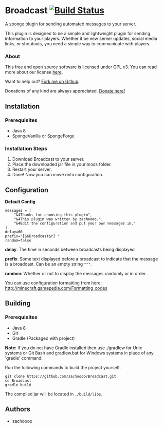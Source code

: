 Broadcast [![Build Status](https://travis-ci.org/zachoooo/Broadcast.svg?branch=master)](https://travis-ci.org/zachoooo/Broadcast)
=========
A sponge plugin for sending automated messages to your server.

This plugin is designed to be a simple and lightweight plugin for sending information to your players. Whether it be new server updates, social media links, or shoutouts, you need a simple way to communicate with players.

### About

This free and open source software is licensed under GPL v3. You can read more about our license [here](https://github.com/zachoooo/Broadcast/blob/bleeding/LICENSE).

Want to help out? [Fork me on Github](https://github.com/zachoooo/Broadcast).

Donations of any kind are always appreciated. [Donate here!](https://www.paypal.com/cgi-bin/webscr?cmd=_s-xclick&hosted_button_id=GXWENBDK2YDYA)

## Installation

### Prerequisites
* Java 8
* SpongeVanilla or SpongeForge

### Installation Steps
1. Download Broadcast to your server.
2. Place the downloaded jar file in your mods folder.
3. Restart your server.
4. Done! Now you can move onto configuration.

## Configuration
**Default Config**
```
messages = [
    "&4Thanks for choosing this plugin",
    "&4This plugin was written by zachoooo.",
    "&4Edit the configuration and put your own messages in."
]
delay=60
prefix="[&6Broadcast&r] "
random=false
```

**delay**: The time in seconds between broadcasts being displayed

**prefix**: Some text displayed before a broadcast to indicate that the message is a broadcast. Can be an empty string `"""`.

**random**: Whether or not to display the messages randomly or in order.

You can use configuration formatting from here:
http://minecraft.gamepedia.com/Formatting_codes

## Building

### Prerequisites
* Java 8
* Git
* Gradle (Packaged with project)

**Note:** If you do not have Gradle installed then use ./gradlew for Unix systems or Git Bash and gradlew.bat for Windows systems in place of any 'gradle' command.

Run the following commands to build the project yourself.
 
```
git clone https://github.com/zachoooo/Broadcast.git
cd Broadcast
gradle build
```

The compiled jar will be located in `./build/libs`.

## Authors
* zachoooo